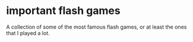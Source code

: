 # important flash games
 A collection of some of the most famous flash games, or at least the ones that I played a lot.
